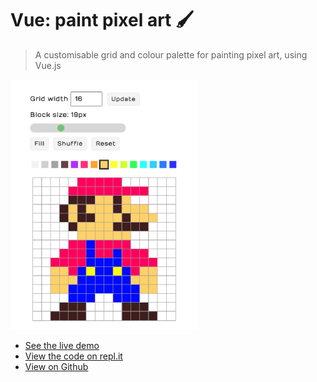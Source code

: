 # Vue: paint pixel art 🖌️

> A customisable grid and colour palette for painting pixel art, using Vue.js

![](./images/pixel-grid-draw.gif)

+ [See the live demo](https://vue-paint-pixel-art.rolandjlevy.repl.co)
+ [View the code on repl.it](https://replit.com/@RolandJLevy/vue-paint-pixel-art?target=_blank)
+ [View on Github](https://github.com/rolandjlevy/vue-paint-pixel-art?target=_blank)